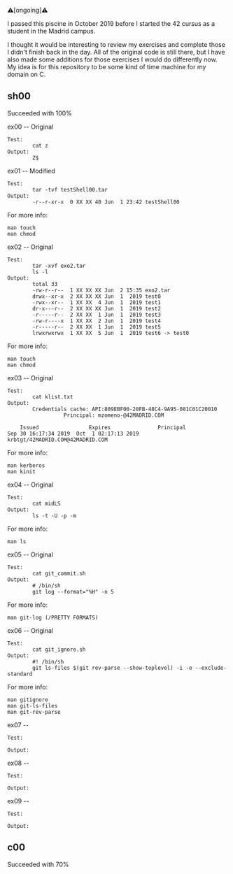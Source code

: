 ⚠️[ongoing]⚠️

I passed this piscine in October 2019 before I started the 42 cursus as a student in the Madrid campus.

I thought it would be interesting to review my exercises and complete those I didn't finish back in the day.
All of the original code is still there, but I have also made some additions for those exercises I would do differently now.
My idea is for this repository to be some kind of time machine for my domain on C.

## sh00
Succeeded with 100%

ex00 -- Original

	Test:
			cat z
	Output:
			Z$

ex01 -- Modified

	Test:
			tar -tvf testShell00.tar
	Output:
			-r--r-xr-x  0 XX XX 40 Jun  1 23:42 testShell00

For more info:

	man touch
	man chmod

ex02 -- Original

	Test:
			tar -xvf exo2.tar
			ls -l
	Output:
			total 33
			-rw-r--r--  1 XX XX XX Jun  2 15:35 exo2.tar
			drwx--xr-x  2 XX XX XX Jun  1  2019 test0
			-rwx--xr--  1 XX XX  4 Jun  1  2019 test1
			dr-x---r--  2 XX XX XX Jun  1  2019 test2
			-r-----r--  2 XX XX  1 Jun  1  2019 test3
			-rw-r----x  1 XX XX  2 Jun  1  2019 test4
			-r-----r--  2 XX XX  1 Jun  1  2019 test5
			lrwxrwxrwx  1 XX XX  5 Jun  1  2019 test6 -> test0

For more info:

	man touch
	man chmod

ex03 -- Original

	Test:
			cat klist.txt
	Output:
			Credentials cache: API:809EBF00-20FB-48C4-9A95-081C01C20010
      				  Principal: mzomeno-@42MADRID.COM

  		Issued                Expires               Principal
	Sep 30 16:17:34 2019  Oct  1 02:17:13 2019  krbtgt/42MADRID.COM@42MADRID.COM

For more info:

	man kerberos
	man kinit

ex04 -- Original

	Test:
			cat midLS
	Output:
			ls -t -U -p -m

For more info:

	man ls

ex05 -- Original

	Test:
			cat git_commit.sh
	Output:
			# /bin/sh
			git log --format="%H" -n 5

For more info:

	man git-log (/PRETTY FORMATS)

ex06 -- Original

	Test:
			cat git_ignore.sh
	Output:
			#! /bin/sh
			git ls-files $(git rev-parse --show-toplevel) -i -o --exclude-standard

For more info:

	man gitignore
	man git-ls-files
	man git-rev-parse

ex07 --

	Test:
			
	Output:
			

ex08 --

	Test:
			
	Output:
			

ex09 --

	Test:
			
	Output:
			


## c00
Succeeded with 70%
